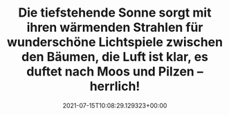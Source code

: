---
date: '2021-07-15T10:08:29.129323+00:00'
found_at: '2014-12-30'
found_url: http://www.nivea.de/ext11/de-DE/nivea-erleben/themenwelt
title: Die tiefstehende Sonne sorgt mit ihren wärmenden Strahlen für wunderschöne
  Lichtspiele zwischen den Bäumen, die Luft ist klar, es duftet nach Moos und Pilzen
  – herrlich!
---